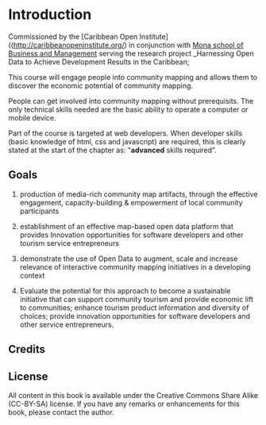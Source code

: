 # Introduction

Commissioned by the [Caribbean Open Institute]((http://caribbeanopeninstitute.org/) in conjunction with [Mona school of Business and Management](http://www.mona.uwi.edu/msbm/) serving the research project _Harnessing Open Data to Achieve Development Results in the Caribbean;

This course will engage people into community mapping and allows them to discover the economic potential of community mapping.

People can get involved into community mapping without prerequisits. The only technical skills needed are the basic ability to operate a computer or mobile device. 

Part of the course is targeted at web developers. When developer skills (basic knowledge of html, css and javascript) are required, this is clearly stated at the start of the chapter as: "__advanced__ skills required".


## Goals
 1. production of media-rich community map artifacts, through the effective engagement, capacity-building & empowerment of local community participants

 2. establishment of an effective map-based open data platform that provides Innovation opportunities for software developers and other tourism service entrepreneurs

 3. demonstrate the use of Open Data to augment, scale and increase relevance of interactive community mapping initiatives in a developing context

 4. Evaluate the potential for this approach to become a sustainable initiative that can support community tourism and provide economic lift to communities; enhance tourism product information and diversity of choices; provide innovation opportunities for software developers and other service entrepreneurs.

## Credits



## License

All content in this book is available under the Creative Commons Share Alike (CC-BY-SA) license. If you have any remarks or enhancements for this book, please contact the author.